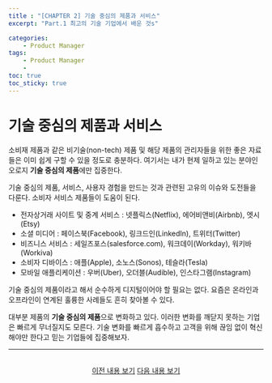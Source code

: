 ```yaml
---
title : "[CHAPTER 2] 기술 중심의 제품과 서비스"
excerpt: "Part.1 최고의 기술 기업에서 배운 것s"

categories:
    - Product Manager
tags:
    - Product Manager
    - 
toc: true
toc_sticky: true
---
```


# 기술 중심의 제품과 서비스

소비재 제품과 같은 비기술(non-tech) 제품 및 해당 제품의 관리자들을 위한 좋은 자료들은 이미 쉽게 구할 수 있을 정도로 충분하다. 여기서는 내가 현제 일하고 있는 분야인 오로지 **기술 중심의 제품**에만 집중한다.

기술 중심의 제품, 서비스, 사용자 경험을 만드는 것과 관련된 고유의 이슈와 도전들을 다룬다. 소비자 서비스 제품들이 도움이 된다.

- 전자상거래 사이트 및 중계 서비스 : 넷플릭스(Netflix), 에어비앤비(Airbnb), 엣시(Etsy)
- 소셜 미디어 : 페이스북(Facebook), 링크드인(LinkedIn), 트위터(Twitter)
- 비즈니스 서비스 : 세일즈포스(salesforce.com), 워크데이(Workday), 워키바(Workiva)
- 소비자 디바이스 : 애플(Apple), 소노스(Sonos), 테슬라(Tesla)
- 모바일 애플리케이션 : 우버(Uber), 오더블(Audible), 인스타그램(Instagram)

기술 중심의 제품이라고 해서 순수하게 디지털이어야 할 필요는 없다. 요즘은 온라인과 오프라인이 연계된 훌륭한 사례들도 흔히 찾아볼 수 있다.

대부분 제품의 **기술 중심의 제품**으로 변화하고 있다. 이러한 변화를 깨닫지 못하는 기업은 빠르게 무너질지도 모른다. 기술 변화를 빠르게 흡수하고 고객을 위해 끊임 없이 혁신해야만 한다고 믿는 기업들에 집중해보자.

---

<br/>
<center>
<a href="https://sanghyuk.dev/ProductManager/2/" class="btn btn--info">이전 내용 보기</a>
<a href="https://sanghyuk.dev/ProductManager/4/" class="btn btn--info">다음 내용 보기</a>
</center>